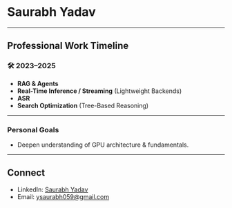 # Saurabh Yadav

---

## Professional Work Timeline

### 🛠️ 2023–2025
- **RAG & Agents**
- **Real-Time Inference / Streaming** (Lightweight Backends)
- **ASR** 
- **Search Optimization** (Tree-Based Reasoning)

---
### Personal Goals
- Deepen understanding of GPU architecture & fundamentals.

---

## Connect
- LinkedIn: [Saurabh Yadav](https://www.linkedin.com/in/saurabh-r-yadav/)
- Email: [ysaurabh059@gmail.com](mailto:ysaurabh059@gmail.com)
